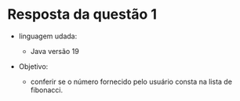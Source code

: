 # Resposta da questão 1

* linguagem udada:
  * Java versão 19

* Objetivo:
  * conferir se o número fornecido pelo usuário consta na lista de fibonacci.

